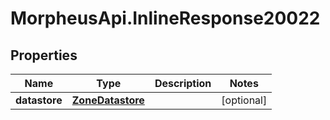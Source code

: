 # MorpheusApi.InlineResponse20022

## Properties

Name | Type | Description | Notes
------------ | ------------- | ------------- | -------------
**datastore** | [**ZoneDatastore**](ZoneDatastore.md) |  | [optional] 


